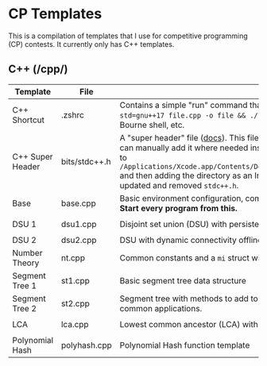 # CP Templates

This is a compilation of templates that I use for competitive programming (CP) contests. It currently only has C++ templates.

## C++ (/cpp/)
| Template | File | Description | Dependencies |
| - | - | - | - |
| C++ Shortcut | .zshrc | Contains a simple "run" command that simplifies compiling and running C++ files: makes `run file` shorthand for `g++ -std=gnu++17 file.cpp -o file && ./file`. You must add the command to your local `~/.zshrc` file for Zsh, `~/.bashrc` file for Bourne shell, etc. | |
| C++ Super Header | bits/stdc++.h | A "super header" file ([docs](https://gcc.gnu.org/onlinedocs/gcc-4.8.0/libstdc++/api/a01541_source.html)). This file should already exist in the C++ library, but sometimes doesn't, in which case you can manually add it where needed instead. In my case, I set it up for VS Code on macOS by copying the directory and file to `/Applications/Xcode.app/Contents/Developer/Platforms/MacOSX.platform/Developer/SDKs/MacOSX.sdk/usr/include/c++/v1` and then adding the directory as an Include Path in the C++ Intellisense Extension. I repeated this trick every time XCode updated and removed `stdc++.h`.| |
| Base | base.cpp | Basic environment configuration, common typedefs, and helper functions; can be independently run as a full program. **Start every program from this.** | None |
| DSU 1 | dsu1.cpp | Disjoint set union (DSU) with persistence and rollback. | `#include <bits/stdc++.h>` |
| DSU 2 | dsu2.cpp | DSU with dynamic connectivity offline (DCO). | DSU 1 |
| Number Theory | nt.cpp | Common constants and a `mi` struct with mathematical operations for modular arithmetic | `#include <bits/stdc++.h>` |
| Segment Tree 1 | st1.cpp | Basic segment tree data structure | None |
| Segment Tree 2 | st2.cpp | Segment tree with methods to add to a single element and get the sum over a segment. Easy to generalize to many common applications. | None |
| LCA | lca.cpp | Lowest common ancestor (LCA) with binary lifting | `#include <bits/stdc++.h>` |
| Polynomial Hash | polyhash.cpp | Polynomial Hash function template | Number Theory |